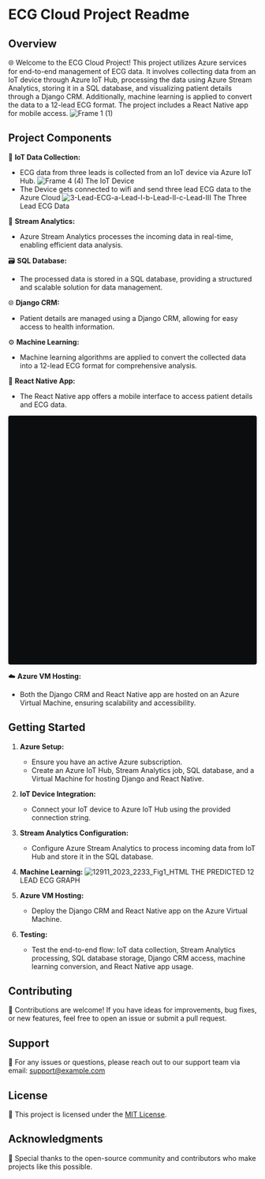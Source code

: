 # ECG Cloud Project Readme

## Overview

🌐 Welcome to the ECG Cloud Project! This project utilizes Azure services for end-to-end management of ECG data. It involves collecting data from an IoT device through Azure IoT Hub, processing the data using Azure Stream Analytics, storing it in a SQL database, and visualizing patient details through a Django CRM. Additionally, machine learning is applied to convert the data to a 12-lead ECG format. The project includes a React Native app for mobile access.
![Frame 1 (1)](https://github.com/dhritiman-dasgupta/ECG-ANALYSIS/assets/84367714/c89f0c00-556c-4abd-9894-76676cf86900)

## Project Components

🔧 **IoT Data Collection:**
   - ECG data from three leads is collected from an IoT device via Azure IoT Hub.
   ![Frame 4 (4)](https://github.com/dhritiman-dasgupta/ECG-ANALYSIS/assets/84367714/643d09c8-ee3c-493c-8022-78cde130505c)
   The IoT Device
   - The Device gets connected to wifi and send three lead ECG data to the Azure Cloud
   ![3-Lead-ECG-a-Lead-I-b-Lead-II-c-Lead-III](https://github.com/dhritiman-dasgupta/ECG-ANALYSIS/assets/84367714/df56225f-707e-4615-b042-3da58a262da6)
   The Three Lead ECG Data

🌊 **Stream Analytics:**
   - Azure Stream Analytics processes the incoming data in real-time, enabling efficient data analysis.

🗃️ **SQL Database:**
   - The processed data is stored in a SQL database, providing a structured and scalable solution for data management.

🌐 **Django CRM:**
   - Patient details are managed using a Django CRM, allowing for easy access to health information.

⚙️ **Machine Learning:**
   - Machine learning algorithms are applied to convert the collected data into a 12-lead ECG format for comprehensive analysis.

📱 **React Native App:**
   - The React Native app offers a mobile interface to access patient details and ECG data.
<div data-snack-id="@dhritiman_dasgupta/ecg-app-final" data-snack-platform="web" data-snack-preview="true" data-snack-theme="dark" style="overflow:hidden;background:#0C0D0E;border:1px solid var(--color-border);border-radius:4px;height:505px;width:100%"></div>
<script async src="https://snack.expo.dev/embed.js"></script>

☁️ **Azure VM Hosting:**
   - Both the Django CRM and React Native app are hosted on an Azure Virtual Machine, ensuring scalability and accessibility.
    


## Getting Started

1. **Azure Setup:**
   - Ensure you have an active Azure subscription.
   - Create an Azure IoT Hub, Stream Analytics job, SQL database, and a Virtual Machine for hosting Django and React Native.

2. **IoT Device Integration:**
   - Connect your IoT device to Azure IoT Hub using the provided connection string.

3. **Stream Analytics Configuration:**
   - Configure Azure Stream Analytics to process incoming data from IoT Hub and store it in the SQL database.

5. **Machine Learning:**
   ![12911_2023_2233_Fig1_HTML](https://github.com/dhritiman-dasgupta/ECG-ANALYSIS/assets/84367714/f90a11a5-6914-41f0-965d-6bd612d403fc)
   THE PREDICTED 12 LEAD ECG GRAPH   

7. **Azure VM Hosting:**
   - Deploy the Django CRM and React Native app on the Azure Virtual Machine.

8. **Testing:**
   - Test the end-to-end flow: IoT data collection, Stream Analytics processing, SQL database storage, Django CRM access, machine learning conversion, and React Native app usage.

## Contributing

🚀 Contributions are welcome! If you have ideas for improvements, bug fixes, or new features, feel free to open an issue or submit a pull request.

## Support

📧 For any issues or questions, please reach out to our support team via email: support@example.com

## License

📄 This project is licensed under the [MIT License](LICENSE.md).

## Acknowledgments

🙏 Special thanks to the open-source community and contributors who make projects like this possible.
